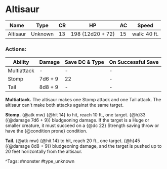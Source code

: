 # Altisaur

| Name | Type | CR | HP | AC | Speed |
|------|------|----|----|----|-------|
| Altisaur | Unknown | 13 | 198 (12d20 + 72) | 15 | walk: 40 ft. |

### Actions:

| Ability | Damage | Save DC & Type | On Successful Save |
|---------|--------|----------------|--------------------|
| Multiattack | - | - | - |
| Stomp | 7d6 + 9 | 22 | - |
| Tail | 8d8 + 9 | - | - |


**Multiattack.** The altisaur makes one Stomp attack and one Tail attack. The altisaur can't make both attacks against the same target.

**Stomp.** {@atk mw} {@hit 14} to hit, reach 10 ft., one target. {@h}33 ({@damage 7d6 + 9}) bludgeoning damage. If the target is a Huge or smaller creature, it must succeed on a {@dc 22} Strength saving throw or have the {@condition prone} condition.

**Tail.** {@atk mw} {@hit 14} to hit, reach 20 ft., one target. {@h}45 ({@damage 8d8 + 9}) bludgeoning damage, and the target is pushed up to 20 feet horizontally from the altisaur.

^Tags: #monster #type_unknown